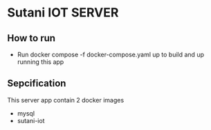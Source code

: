 # Sutani IOT SERVER

## How to run
- Run docker compose -f docker-compose.yaml up to build and up running this app

## Sepcification
This server app contain 2 docker images
- mysql
- sutani-iot
